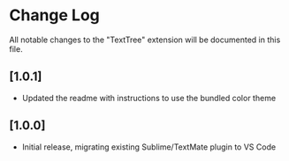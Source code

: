 # Change Log

All notable changes to the "TextTree" extension will be documented in this file.

## [1.0.1]
- Updated the readme with instructions to use the bundled color theme

## [1.0.0]
- Initial release, migrating existing Sublime/TextMate plugin to VS Code
